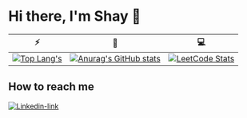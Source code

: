 # Hi there, I'm Shay 👋

|                                                                                                        ⚡                                                                                                         |                                                                                               🔎                                                                                               |                                                   💻                                                    |
|:----------------------------------------------------------------------------------------------------------------------------------------------------------------------------------------------------------------:|:----------------------------------------------------------------------------------------------------------------------------------------------------------------------------------------------:|:-------------------------------------------------------------------------------------------------------:|
| [![Top Lang's](https://github-readme-stats.vercel.app/api/top-langs/?username=ShayGali&hide=jupyter%20notebook&layout=compact&langs_count=5&card_width=450)](https://github.com/anuraghazra/github-readme-stats) | [![Anurag's GitHub stats](https://github-readme-stats.vercel.app/api?username=ShayGali&show_icons=true&count_private=true&card_width=500)](https://github.com/anuraghazra/github-readme-stats) | [![LeetCode Stats](https://leetcard.jacoblin.cool/shaygali?height=195)](https://leetcode.com/ShayGali/) |

## How to reach me

[![Linkedin-link](https://img.shields.io/badge/linkedin%20-%230077B5.svg?&style=for-the-badge&logo=linkedin&logoColor=white)](https://www.linkedin.com/in/shay-gali)


